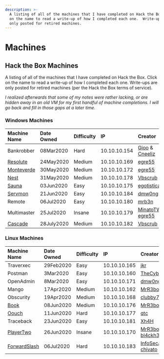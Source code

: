 ```yaml
---
description: >-
  A listing of all of the machines that I have completed on Hack the Box.  Click
  on the name to read a write-up of how I completed each one.  Write-ups are
  only posted for retired machines.
---
```


# Machines

## Hack the Box Machines 

A listing of all of the machines that I have completed on Hack the Box.  Click on the name to read a write-up of how I completed each one.  Write-ups are only posted for retired machines \(per the Hack the Box terms of service\). 

_I realized afterwards that some of my notes were rather lacking, or are hidden away in an old VM for my first handful of machine completions.  I will go back and fill in those gaps at a later time._

### Windows Machines

| Machine Name | Date Owned | Difficulty | IP | Creator |
| :--- | :--- | :--- | :--- | :--- |
| Bankrobber | 08Mar2020 | Hard | 10.10.10.154 | [Gioo](https://www.hackthebox.eu/home/users/profile/623) & [Cneeliz](https://www.hackthebox.eu/home/users/profile/3244) |
| [Resolute](windows-machines/medium/resolute-write-up.md) | 24May2020 | Medium | 10.10.10.169 | [egre55](https://www.hackthebox.eu/home/users/profile/1190) |
| [Monteverde](windows-machines/medium/monteverde-write-up.md) | 30May2020 | Medium | 10.10.10.172 | [egre55](https://www.hackthebox.eu/home/users/profile/1190) |
| [Nest](windows-machines/medium/nest-write-up.md) | 31May2020 | Medium | 10.10.10.178 | [Vbscrub](https://www.hackthebox.eu/home/users/profile/158833) |
| [Sauna](windows-machines/easy/sauna-write-up.md) | 03Jun2020 | Easy | 10.10.10.175 | [egotisticalSW](https://www.hackthebox.eu/home/users/profile/94858) |
| [Servmon](windows-machines/easy/servmon-write-up.md) | 21Jun2020 | Easy | 10.10.10.184 | [dmw0ng](https://www.hackthebox.eu/home/users/profile/82600) |
| Remote | 06Jul2020 | Easy | 10.10.10.180 | [mrb3n](https://www.hackthebox.eu/home/users/profile/2984) |
| Multimaster | 25Jul2020 | Insane | 10.10.10.179 | [MinatoTW](https://www.hackthebox.eu/home/users/profile/8308) & [egre55](https://www.hackthebox.eu/home/users/profile/1190) |
| [Cascade](windows-machines/medium/cascade-write-up.md) | 28July2020 | Medium | 10.10.10.182 | [Vbscrub](https://www.hackthebox.eu/home/users/profile/158833) |

### Linux Machines

| Machine Name | Date Owned | Difficulty | IP | Creator |
| :--- | :--- | :--- | :--- | :--- |
| Traverxec | 29Feb2020 | Easy | 10.10.10.165 | [jkr](https://www.hackthebox.eu/home/users/profile/77141) |
| Postman | 3Mar2020 | Easy | 10.10.10.160 | [TheCyberGeek](https://www.hackthebox.eu/home/users/profile/114053) |
| OpenAdmin | 8Mar2020 | Easy | 10.10.10.171 | [dmw0ng](https://www.hackthebox.eu/home/users/profile/82600) |
| Mango | 17Apr2020 | Medium | 10.10.10.162 | [MrR3boot](https://www.hackthebox.eu/home/users/profile/13531) |
| Obscurity | 19Apr2020 | Medium | 10.10.10.168 | [clubby789](https://www.hackthebox.eu/home/users/profile/83743) |
| [Book](linux-machines/medium/book-write-up.md) | 08Jun2020 | Medium | 10.10.10.176 | [MrR3boot](https://www.hackthebox.eu/home/users/profile/13531) |
| [Oouch](linux-machines/hard/oouch-write-up.md) | 11Jun2020 | Hard | 10.10.10.177 | [qtc](https://www.hackthebox.eu/home/users/profile/103578) |
| Traceback | 23Jun2020 | Easy | 10.10.10.181 | [Xh4H](https://www.hackthebox.eu/home/users/profile/21439) |
| [PlayerTwo](linux-machines/insane/playertwo-write-up.md) | 26Jun2020 | Insane | 10.10.10.170 | [MrR3boot](https://www.hackthebox.eu/home/users/profile/13531) & [bl4ckh34rt](https://www.hackthebox.eu/home/users/profile/64903) |
| [ForwardSlash](linux-machines/hard/forwardslash-write-up.md) | 06Jul2020 | Hard | 10.10.10.183 | [InfoSecJack](https://www.hackthebox.eu/home/users/profile/52045) & [chivato](https://www.hackthebox.eu/home/users/profile/44614) |

